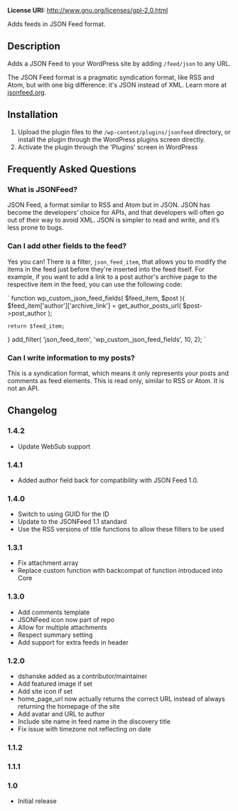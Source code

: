 **License URI:** http://www.gnu.org/licenses/gpl-2.0.html

Adds feeds in JSON Feed format.

## Description

Adds a JSON Feed to your WordPress site by adding `/feed/json` to any URL.

The JSON Feed format is a pragmatic syndication format, like RSS and Atom, but with one big difference: it's JSON instead of XML. Learn more at [jsonfeed.org](http://jsonfeed.org/).

## Installation

1. Upload the plugin files to the `/wp-content/plugins/jsonfeed` directory, or install the plugin through the WordPress plugins screen directly.
1. Activate the plugin through the 'Plugins' screen in WordPress

## Frequently Asked Questions

### What is JSONFeed?

JSON Feed, a format similar to RSS and Atom but in JSON. JSON has become the developers’ choice for APIs, and that developers will often go out of their way to avoid XML.
JSON is simpler to read and write, and it’s less prone to bugs.

### Can I add other fields to the feed?

Yes you can! There is a filter, `json_feed_item`, that allows you to modify the items in the feed just before they're inserted into the feed itself. For example, if you want to add a link to a post author's archive page to the respective item in the feed, you can use the following code:

`
function wp_custom_json_feed_fields( $feed_item, $post ){
    $feed_item['author']['archive_link'] =  get_author_posts_url( $post->post_author );

    return $feed_item;
}
add_filter( 'json_feed_item', 'wp_custom_json_feed_fields', 10, 2);
`

### Can I write information to my posts?

This is a syndication format, which means it only represents your posts and comments as feed elements. This is read only, similar to RSS or Atom. It is not an API.

## Changelog

### 1.4.2

* Update WebSub support

### 1.4.1

* Added author field back for compatibility with JSON Feed 1.0.

### 1.4.0

* Switch to using GUID for the ID
* Update to the JSONFeed 1.1 standard
* Use the RSS versions of title functions to allow these filters to be used

### 1.3.1

* Fix attachment array
* Replace custom function with backcompat of function introduced into Core

### 1.3.0

* Add comments template
* JSONFeed icon now part of repo
* Allow for multiple attachments
* Respect summary setting
* Add support for extra feeds in header

### 1.2.0

* dshanske added as a contributor/maintainer
* Add featured image if set
* Add site icon if set
* home_page_url now actually returns the correct URL instead of always returning the homepage of the site
* Add avatar and URL to author
* Include site name in feed name in the discovery title
* Fix issue with timezone not reflecting on date

### 1.1.2



### 1.1.1



### 1.0

* Initial release

